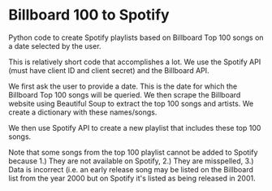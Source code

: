 # Billboard 100 to Spotify
Python code to create Spotify playlists based on Billboard Top 100 songs on a date selected by the user.

This is relatively short code that accomplishes a lot. We use the Spotify API (must have client ID and client secret) and the Billboard API.

We first ask the user to provide a date. This is the date for which the Billboard Top 100 songs will be queried. We then scrape the Billboard website using Beautiful Soup to extract the top 100 songs and artists. We create a dictionary with these names/songs.

We then use Spotify API to create a new playlist that includes these top 100 songs. 

Note that some songs from the top 100 playlist cannot be added to Spotify because 1.) They are not available on Spotify, 2.) They are misspelled, 3.) Data is incorrect (i.e. an early release song may be listed on the Billboard list from the year 2000 but on Spotify it's listed as being released in 2001.
